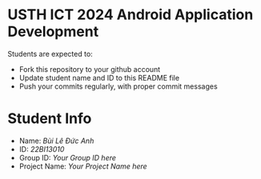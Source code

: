 USTH ICT 2024 Android Application Development
=====================================================

Students are expected to:

* Fork this repository to your github account
* Update student name and ID to this README file
* Push your commits regularly, with proper commit messages

Student Info
=======================

* Name: *Bùi Lê Đức Anh*
* ID: *22BI13010*
* Group ID: *Your Group ID here*
* Project Name: *Your Project Name here*
